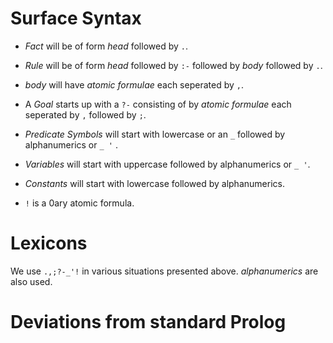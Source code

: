 # Surface Syntax

<!-- We represent the program and the Goals seperately in two different files of formats .pl and .gl respectively. -->

* *Fact* will be of form *head* followed by `.`.
* *Rule* will be of form *head* followed by `:-` followed by *body* followed by `.`.
* *body* will have *atomic formulae* each seperated by `,`.

* A *Goal* starts up with a `?-` consisting of by *atomic formulae*  each seperated by `,` followed by `;`.


* *Predicate Symbols* will start with lowercase or an `_` followed by alphanumerics or `_ '` .
* *Variables* will start with uppercase followed by alphanumerics or `_ '`.
* *Constants* will start with lowercase followed by alphanumerics.
* `!`  is a 0ary atomic formula.

# Lexicons
We use `.,;?-_'!` in various situations presented above. *alphanumerics* are also used. 

# Deviations from standard Prolog
